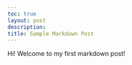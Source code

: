 ```yaml
---
toc: true
layout: post
description: 
title: Sample Markdown Post
---
```

Hi! Welcome to my first markdown post!
